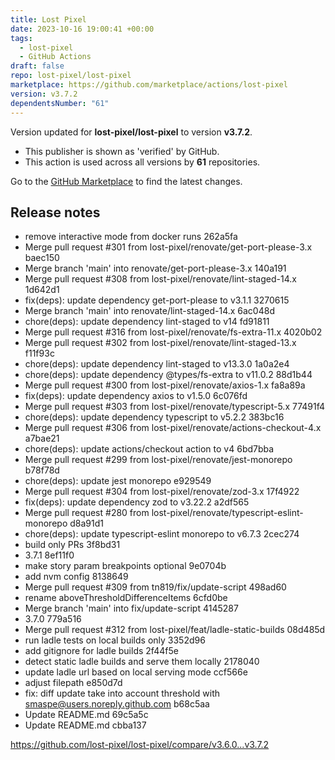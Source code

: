 ```yaml
---
title: Lost Pixel
date: 2023-10-16 19:00:41 +00:00
tags:
  - lost-pixel
  - GitHub Actions
draft: false
repo: lost-pixel/lost-pixel
marketplace: https://github.com/marketplace/actions/lost-pixel
version: v3.7.2
dependentsNumber: "61"
---
```



Version updated for **lost-pixel/lost-pixel** to version **v3.7.2**.
- This publisher is shown as 'verified' by GitHub.
- This action is used across all versions by **61** repositories.

Go to the [GitHub Marketplace](https://github.com/marketplace/actions/lost-pixel) to find the latest changes.

## Release notes

- remove interactive mode from docker runs  262a5fa
- Merge pull request #301 from lost-pixel/renovate/get-port-please-3.x  baec150
- Merge branch &#39;main&#39; into renovate/get-port-please-3.x  140a191
- Merge pull request #308 from lost-pixel/renovate/lint-staged-14.x  1d642d1
- fix(deps): update dependency get-port-please to v3.1.1  3270615
- Merge branch &#39;main&#39; into renovate/lint-staged-14.x  6ac048d
- chore(deps): update dependency lint-staged to v14  fd91811
- Merge pull request #316 from lost-pixel/renovate/fs-extra-11.x  4020b02
- Merge pull request #302 from lost-pixel/renovate/lint-staged-13.x  f11f93c
- chore(deps): update dependency lint-staged to v13.3.0  1a0a2e4
- chore(deps): update dependency @types/fs-extra to v11.0.2  88d1b44
- Merge pull request #300 from lost-pixel/renovate/axios-1.x  fa8a89a
- fix(deps): update dependency axios to v1.5.0  6c076fd
- Merge pull request #303 from lost-pixel/renovate/typescript-5.x  77491f4
- chore(deps): update dependency typescript to v5.2.2  383bc16
- Merge pull request #306 from lost-pixel/renovate/actions-checkout-4.x  a7bae21
- chore(deps): update actions/checkout action to v4  6bd7bba
- Merge pull request #299 from lost-pixel/renovate/jest-monorepo  b78f78d
- chore(deps): update jest monorepo  e929549
- Merge pull request #304 from lost-pixel/renovate/zod-3.x  17f4922
- fix(deps): update dependency zod to v3.22.2  a2df565
- Merge pull request #280 from lost-pixel/renovate/typescript-eslint-monorepo  d8a91d1
- chore(deps): update typescript-eslint monorepo to v6.7.3  2cec274
- build only PRs  3f8bd31
- 3.7.1  8ef11f0
- make story param breakpoints optional  9e0704b
- add nvm config  8138649
- Merge pull request #309 from tn819/fix/update-script  498ad60
- rename aboveThresholdDifferenceItems  6cfd0be
- Merge branch &#39;main&#39; into fix/update-script  4145287
- 3.7.0  779a516
- Merge pull request #312 from lost-pixel/feat/ladle-static-builds  08d485d
- run ladle tests on local builds only  3352d96
- add gitignore for ladle builds  2f44f5e
- detect static ladle builds and serve them locally  2178040
- update ladle url based on local serving mode  ccf566e
- adjust filepath  e850d7d
- fix: diff update take into account threshold with smaspe@users.noreply.github.com  b68c5aa
- Update README.md  69c5a5c
- Update README.md  cbba137

https://github.com/lost-pixel/lost-pixel/compare/v3.6.0...v3.7.2
